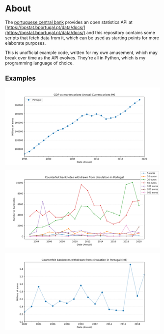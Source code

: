 # About

The [portuguese central bank](https://www.bportugal.pt) provides an open statistics API at [https://bpstat.bportugal.pt/data/docs/](https://bpstat.bportugal.pt/data/docs/) and this repository contains some scripts that fetch data from it, which can be used as starting points for more elaborate purposes.

This is unofficial example code, written for my own amusement, which may break over time as the API evolves. They're all in Python, which is my programming language of choice.

## Examples

![single_series_gdp.png](https://raw.githubusercontent.com/carlosefr/bpstat-api-scripts/master/screenshots/single_series_gdp.png)

![multi_series_notes.png](https://raw.githubusercontent.com/carlosefr/bpstat-api-scripts/master/screenshots/multi_series_notes.png)

![smulti_series_notes_aggregate.png](https://raw.githubusercontent.com/carlosefr/bpstat-api-scripts/master/screenshots/multi_series_notes_aggregate.png)
